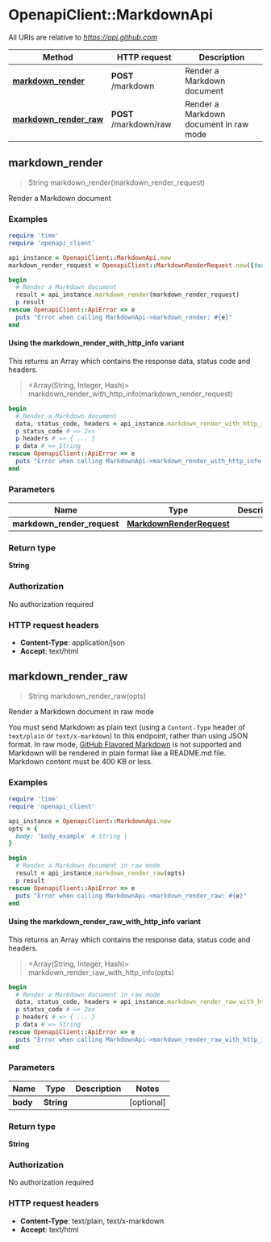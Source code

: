 # OpenapiClient::MarkdownApi

All URIs are relative to *https://api.github.com*

| Method | HTTP request | Description |
| ------ | ------------ | ----------- |
| [**markdown_render**](MarkdownApi.md#markdown_render) | **POST** /markdown | Render a Markdown document |
| [**markdown_render_raw**](MarkdownApi.md#markdown_render_raw) | **POST** /markdown/raw | Render a Markdown document in raw mode |


## markdown_render

> String markdown_render(markdown_render_request)

Render a Markdown document



### Examples

```ruby
require 'time'
require 'openapi_client'

api_instance = OpenapiClient::MarkdownApi.new
markdown_render_request = OpenapiClient::MarkdownRenderRequest.new({text: 'text_example'}) # MarkdownRenderRequest | 

begin
  # Render a Markdown document
  result = api_instance.markdown_render(markdown_render_request)
  p result
rescue OpenapiClient::ApiError => e
  puts "Error when calling MarkdownApi->markdown_render: #{e}"
end
```

#### Using the markdown_render_with_http_info variant

This returns an Array which contains the response data, status code and headers.

> <Array(String, Integer, Hash)> markdown_render_with_http_info(markdown_render_request)

```ruby
begin
  # Render a Markdown document
  data, status_code, headers = api_instance.markdown_render_with_http_info(markdown_render_request)
  p status_code # => 2xx
  p headers # => { ... }
  p data # => String
rescue OpenapiClient::ApiError => e
  puts "Error when calling MarkdownApi->markdown_render_with_http_info: #{e}"
end
```

### Parameters

| Name | Type | Description | Notes |
| ---- | ---- | ----------- | ----- |
| **markdown_render_request** | [**MarkdownRenderRequest**](MarkdownRenderRequest.md) |  |  |

### Return type

**String**

### Authorization

No authorization required

### HTTP request headers

- **Content-Type**: application/json
- **Accept**: text/html


## markdown_render_raw

> String markdown_render_raw(opts)

Render a Markdown document in raw mode

You must send Markdown as plain text (using a `Content-Type` header of `text/plain` or `text/x-markdown`) to this endpoint, rather than using JSON format. In raw mode, [GitHub Flavored Markdown](https://github.github.com/gfm/) is not supported and Markdown will be rendered in plain format like a README.md file. Markdown content must be 400 KB or less.

### Examples

```ruby
require 'time'
require 'openapi_client'

api_instance = OpenapiClient::MarkdownApi.new
opts = {
  body: 'body_example' # String | 
}

begin
  # Render a Markdown document in raw mode
  result = api_instance.markdown_render_raw(opts)
  p result
rescue OpenapiClient::ApiError => e
  puts "Error when calling MarkdownApi->markdown_render_raw: #{e}"
end
```

#### Using the markdown_render_raw_with_http_info variant

This returns an Array which contains the response data, status code and headers.

> <Array(String, Integer, Hash)> markdown_render_raw_with_http_info(opts)

```ruby
begin
  # Render a Markdown document in raw mode
  data, status_code, headers = api_instance.markdown_render_raw_with_http_info(opts)
  p status_code # => 2xx
  p headers # => { ... }
  p data # => String
rescue OpenapiClient::ApiError => e
  puts "Error when calling MarkdownApi->markdown_render_raw_with_http_info: #{e}"
end
```

### Parameters

| Name | Type | Description | Notes |
| ---- | ---- | ----------- | ----- |
| **body** | **String** |  | [optional] |

### Return type

**String**

### Authorization

No authorization required

### HTTP request headers

- **Content-Type**: text/plain, text/x-markdown
- **Accept**: text/html

